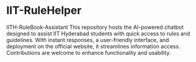 # IIT-RuleHelper
IITH-RuleBook-Assistant This repository hosts the AI-powered chatbot designed to assist IIT Hyderabad students with quick access to rules and guidelines. With instant responses, a user-friendly interface, and deployment on the official website, it streamlines information access. Contributions are welcome to enhance functionality and usability.
